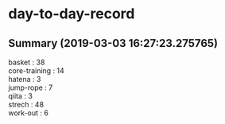 # day-to-day-record  
## Summary  (2019-03-03 16:27:23.275765)  
basket : 38  
core-training : 14  
hatena : 3  
jump-rope : 7  
qiita : 3  
strech : 48  
work-out : 6  
